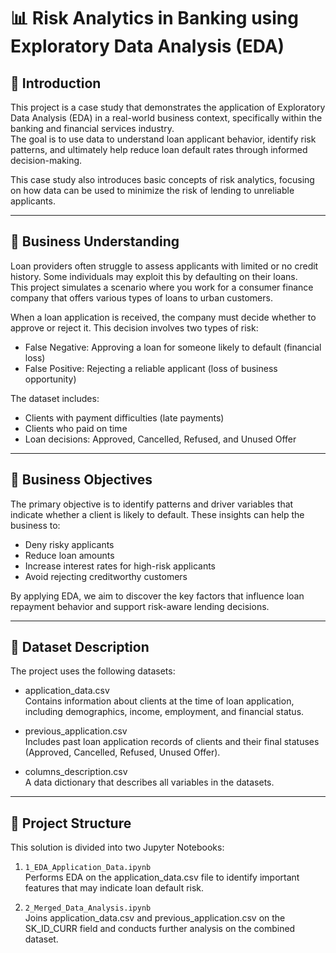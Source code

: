 # 📊 Risk Analytics in Banking using Exploratory Data Analysis (EDA)

## 📝 Introduction

This project is a case study that demonstrates the application of Exploratory Data Analysis (EDA) in a real-world business context, specifically within the banking and financial services industry.  
The goal is to use data to understand loan applicant behavior, identify risk patterns, and ultimately help reduce loan default rates through informed decision-making.

This case study also introduces basic concepts of risk analytics, focusing on how data can be used to minimize the risk of lending to unreliable applicants.

---

## 💼 Business Understanding

Loan providers often struggle to assess applicants with limited or no credit history. Some individuals may exploit this by defaulting on their loans.  
This project simulates a scenario where you work for a consumer finance company that offers various types of loans to urban customers.

When a loan application is received, the company must decide whether to approve or reject it. This decision involves two types of risk:

- False Negative: Approving a loan for someone likely to default (financial loss)
- False Positive: Rejecting a reliable applicant (loss of business opportunity)

The dataset includes:

- Clients with payment difficulties (late payments)
- Clients who paid on time
- Loan decisions: Approved, Cancelled, Refused, and Unused Offer

---

## 🎯 Business Objectives

The primary objective is to identify patterns and driver variables that indicate whether a client is likely to default. These insights can help the business to:

- Deny risky applicants  
- Reduce loan amounts  
- Increase interest rates for high-risk applicants  
- Avoid rejecting creditworthy customers  

By applying EDA, we aim to discover the key factors that influence loan repayment behavior and support risk-aware lending decisions.

---

## 📂 Dataset Description

The project uses the following datasets:

- application_data.csv  
  Contains information about clients at the time of loan application, including demographics, income, employment, and financial status.

- previous_application.csv  
  Includes past loan application records of clients and their final statuses (Approved, Cancelled, Refused, Unused Offer).

- columns_description.csv  
  A data dictionary that describes all variables in the datasets.

---

## 📁 Project Structure

This solution is divided into two Jupyter Notebooks:

1. `1_EDA_Application_Data.ipynb`  
   Performs EDA on the application_data.csv file to identify important features that may indicate loan default risk.

2. `2_Merged_Data_Analysis.ipynb`  
   Joins application_data.csv and previous_application.csv on the SK_ID_CURR field and conducts further analysis on the combined dataset.
